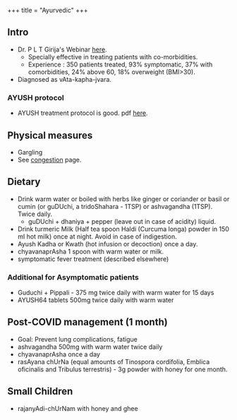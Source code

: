 +++
title = "Ayurvedic"
+++

## Intro
- Dr. P L T Girija's Webinar [here](https://www.youtube.com/watch?v=93nxIR8f2zM).
    - Specially effective in treating patients with co-morbidities.
    - Experience : 350 patients treated, 93% symptomatic, 37% with comorbidities, 24% above 60, 18% overweight (BMI>30).
- Diagnosed as vAta-kapha-jvara.

### AYUSH protocol
- AYUSH treatment protocol is good. pdf [here](https://www.ayush.gov.in/docs/ayush-Protocol-covid-19.pdf).

## Physical measures
- Gargling
- See [congestion](../../../../../respiratory/congestion/) page.

## Dietary
- Drink warm water or boiled with herbs like ginger or coriander or basil or cumin (or guDUchi, a tridoShahara - 1TSP) or ashvagandha (1TSP). Twice daily.
  - guDUchi + dhaniya + pepper (leave out in case of acidity) liquid.
- Drink turmeric Milk (Half tea spoon Haldi (Curcuma longa) powder in 150 ml hot milk) once at night. Avoid in case of indigestion.
- Ayush Kadha or Kwath (hot infusion or decoction) once a day.
- chyavanaprAsha 1 spoon with warm water or milk.
- symptomatic fever treatment (described elsewhere)

### Additional for Asymptomatic patients
- Guduchi + Pippali - 375 mg twice daily with warm water for 15 days
- AYUSH64 tablets 500mg twice daily with warm water

## Post-COVID management (1 month)
- Goal: Prevent lung complications, fatigue
- ashvagandha 500mg with warm water twice daily
- chyavanaprAsha once a day
- rasAyana chUrNa (equal amounts of Tinospora cordifolia, Emblica oficinalis and Tribulus terrestris) - 3g powder with honey for one month.


## Small Children
- rajanyAdi-chUrNam with honey and ghee